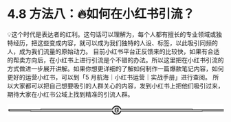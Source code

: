 # 4.8 方法八：🔥如何在小红书引流？

💡这个时代是表达者的红利。这句话可以理解为，每个人都有擅长的专业领域或独特经历，把这些变成内容，就可以成为我们独特的人设、标签，以此吸引同频的人，成为我们流量的原始动力。
目前小红书平台正反馈来的比较快，如果有合适的帮卖方向后，在小红书上进行引流是个不错的办法。所以这里把在小红书引流的方式做进一步展开讲解。如果你想更详细的了解如何制作一篇爆款笔记内容，如何更好的运营小红书，可以到「5 月航海｜小红书运营｜实战手册」进行查阅。
所以大家都可以把自己想要吸引的人群关心的内容，发到小红书上把他们吸引过来，期待大家在小红书公域上找到精准的引流人群。

![](img/dd92b07373c3325b41989991c0898588.png)